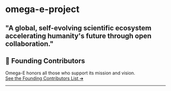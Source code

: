 # omega-e-project
"A global, self-evolving scientific ecosystem accelerating humanity's future through open collaboration."
---

## 🌟 Founding Contributors

Omega-E honors all those who support its mission and vision.  
[See the Founding Contributors List ➔](https://github.com/Salv87/omega-e-project/blob/main/FOUNDERS.md)

---
